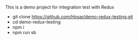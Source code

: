 This is a demo project for integration test with Redux

- git clone https://github.com/Hosar/demo-redux-testing.git
- cd demo-redux-testing
- npm i
- npm run sb